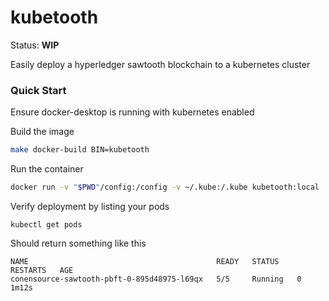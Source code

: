# kubetooth

Status: **WIP**

Easily deploy a hyperledger sawtooth blockchain to a kubernetes cluster

### Quick Start

Ensure docker-desktop is running with kubernetes enabled

Build the image

```sh
make docker-build BIN=kubetooth
```

Run the container

```sh
docker run -v "$PWD"/config:/config -v ~/.kube:/.kube kubetooth:local
```

Verify deployment by listing your pods

```
kubectl get pods
```

Should return something like this

```
NAME                                          READY   STATUS    RESTARTS   AGE
conensource-sawtooth-pbft-0-895d48975-l69qx   5/5     Running   0          1m12s
```
